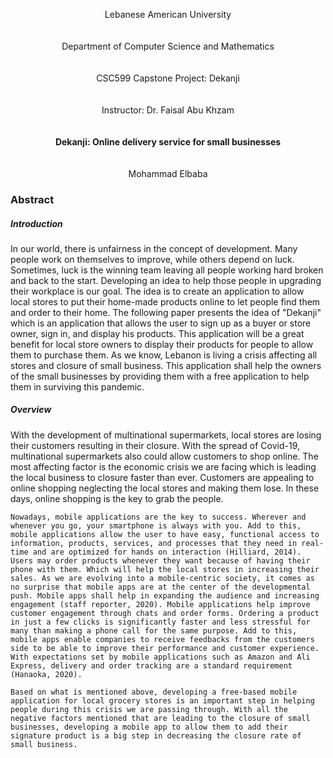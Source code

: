<p align="center">
Lebanese American University
<br>
<br>
<br>
Department of Computer Science and Mathematics
<br>
<br>
<br>
CSC599 Capstone Project: Dekanji
<br>
<br>
<br>
Instructor: Dr. Faisal Abu Khzam
<br>
<br>
<br>
<b> Dekanji: Online delivery service for small businesses </b>
<br>
<br>
<br>
Mohammad Elbaba
</p>


### Abstract

<h5>Introduction</h5>
In our world, there is unfairness in the concept of development. Many people work on themselves to improve, while others depend on luck. Sometimes, luck is the winning team leaving all people working hard broken and back to the start. Developing an idea to help those people in upgrading their workplace is our goal. The idea is to create an application to allow local stores to put their home-made products online to let people find them and order to their home. The following paper presents the idea of "Dekanji" which is an application that allows the user to sign up as a buyer or store owner, sign in, and display his products. This application will be a great benefit for local store owners to display their products for people to allow them to purchase them. As we know, Lebanon is living a crisis affecting all stores and closure of small business. This application shall help the owners of the small businesses by providing them with a free application to help them in surviving this pandemic.

<h5>Overview</h5>
	With the development of multinational supermarkets, local stores are losing their customers resulting in their closure. With the spread of Covid-19, multinational supermarkets also could allow customers to shop online. The most affecting factor is the economic crisis we are facing which is leading the local business to closure faster than ever. Customers are appealing to online shopping neglecting the local stores and making them lose. In these days, online shopping is the key to grab the people.

	Nowadays, mobile applications are the key to success. Wherever and whenever you go, your smartphone is always with you. Add to this, mobile applications allow the user to have easy, functional access to information, products, services, and processes that they need in real-time and are optimized for hands on interaction (Hilliard, 2014). Users may order products whenever they want because of having their phone with them. Which will help the local stores in increasing their sales. As we are evolving into a mobile-centric society, it comes as no surprise that mobile apps are at the center of the developmental push. Mobile apps shall help in expanding the audience and increasing engagement (staff reporter, 2020). Mobile applications help improve customer engagement through chats and order forms. Ordering a product in just a few clicks is significantly faster and less stressful for many than making a phone call for the same purpose. Add to this, mobile apps enable companies to receive feedbacks from the customers side to be able to improve their performance and customer experience. With expectations set by mobile applications such as Amazon and Ali Express, delivery and order tracking are a standard requirement (Hanaoka, 2020).

	Based on what is mentioned above, developing a free-based mobile application for local grocery stores is an important step in helping people during this crisis we are passing through. With all the negative factors mentioned that are leading to the closure of small businesses, developing a mobile app to allow them to add their signature product is a big step in decreasing the closure rate of small business.